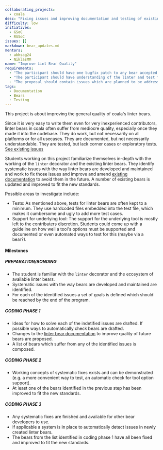 ```yaml
---
collaborating_projects: 
  - coala
desc: "Fixing issues and improving documentation and testing of existing linter bears."
difficulty: low
initiatives: 
  - GSoC
  - RGSoC
issues: []
markdown: bear_updates.md
mentors: 
  - abhsag24
  - NiklasMM
name: "Improve Lint Bear Quality"
requirements: 
  - "The participant should have one bugfix patch to any bear accepted."
  - "The participant should have understanding of the linter and test framework for bears."
  - "The proposal should contain issues which are planned to be addressed, chosen (and potentially [filed](https://github.com/coala/coala-bears/issues/new)) by the student."
tags: 
  - Documentation
  - Bears
  - Testing
---
```


This project is about improving the general quality of coala's linter bears.

Since it is very easy to write them even for very inexperienced contributors, linter bears in coala often suffer from mediocre quality,
especially once they made it into the codebase.
They do work, but not necessarily on all platforms or for all usecases. They are documented, but not
necessarily understandable. They are tested, but lack corner cases or
exploratory tests. [See existing issues](https://github.com/coala/coala-bears/issues?q=is%3Aopen+is%3Aissue+label%3Aarea%2Flintbears)

Students working on this project familiarize themselves in-depth with the working of the `linter`
decorator and the existing linter bears. They identify systematic issues with the way linter bears are
developed and maintained and work to fix those issues and improve and amend [existing documentation](http://api.coala.io/en/latest/Developers/Writing_Linter_Bears.html) to avoid them in the future. A number of existing bears is updated and improved to fit the new standards.

Possible areas to investigate include:

* Tests: As mentioned above, tests for linter bears are often kept to a minimum. They use hardcoded files embedded into the test file, which makes it cumbersome and ugly to add more test cases.
* Support for underlying tool: The support for the underlying tool is mostly left to the contributers discretion. Students could come up with a guideline on how well a tool's options must be supported and documented or even automated ways to test for this (maybe via a bear?).

#### Milestones

##### PREPARATION/BONDING

 * The student is familiar with the `linter` decorator and the ecosystem of available linter bears.
 * Systematic issues with the way bears are developed and maintained are identified.
 * For each of the identified issues a set of goals is defined which should be reached by the end of the program.

##### CODING PHASE 1

 * Ideas for how to solve each of the indetified issues are drafted. If possible ways to automatically check bears are drafted.
 * Changes to the [linter bear documentation](http://api.coala.io/en/latest/Developers/Writing_Linter_Bears.html) to improve quality of future bears are proposed.
 * A list of bears which suffer from any of the identified issues is composed.

##### CODING PHASE 2

 * Working concepts of systematic fixes exists and can be demonstrated (e.g. a more convenient way to test, an automatic check for tool option support).
 * At least one of the bears identified in the previous step has been improved to fit the new standards.

##### CODING PHASE 3

* Any systematic fixes are finished and available for other bear developers to use.
* If applicable a system is in place to automatically detect issues in newly created linter bears.
* The bears from the list identified in coding phase 1 have all been fixed and improved to fit the new standards.
